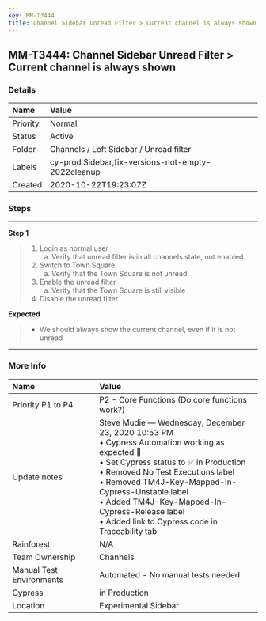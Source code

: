 ```yaml
---
key: MM-T3444
title: Channel Sidebar Unread Filter > Current channel is always shown
---
```


## MM-T3444: Channel Sidebar Unread Filter > Current channel is always shown

### Details

| Name     | Value                                              |
| :------- | :------------------------------------------------- |
| Priority | Normal                                             |
| Status   | Active                                             |
| Folder   | Channels / Left Sidebar / Unread filter            |
| Labels   | cy-prod,Sidebar,fix-versions-not-empty-2022cleanup |
| Created  | 2020-10-22T19:23:07Z                               |

### Steps

<hr/>

**Step 1**

> <article><ol><li>Login as normal user<ol style="list-style-type:lower-alpha"><li>Verify that unread filter is in all channels state, not enabled</li></ol></li><li>Switch to Town Square<ol style="list-style-type:lower-alpha"><li>Verify that the Town Square is not unread</li></ol></li><li>Enable the unread filter<ol style="list-style-type:lower-alpha"><li>Verify that the Town Square is still visible</li></ol></li><li>Disable the unread filter</li></ol></article>

**Expected**

> <article><ul><li>We should always show the current channel, even if it is not unread</li></ul></article>

<hr/>

### More Info

| Name                     | Value                                                                                                                                                                                                                                                                                                                                             |
| :----------------------- | :------------------------------------------------------------------------------------------------------------------------------------------------------------------------------------------------------------------------------------------------------------------------------------------------------------------------------------------------ |
| Priority P1 to P4        | P2 - Core Functions (Do core functions work?)                                                                                                                                                                                                                                                                                                     |
| Update notes             | Steve Mudie — Wednesday, December 23, 2020 10:53 PM<br>• Cypress Automation working as expected 🎉<br>• Set Cypress status to ✅ in Production<br>• Removed No Test Executions label<br>• Removed TM4J-Key-Mapped-In-Cypress-Unstable label<br>• Added TM4J-Key-Mapped-In-Cypress-Release label<br>• Added link to Cypress code in Traceability tab |
| Rainforest               | N/A                                                                                                                                                                                                                                                                                                                                               |
| Team Ownership           | Channels                                                                                                                                                                                                                                                                                                                                          |
| Manual Test Environments | Automated - No manual tests needed                                                                                                                                                                                                                                                                                                                |
| Cypress                  | in Production                                                                                                                                                                                                                                                                                                                                     |
| Location                 | Experimental Sidebar                                                                                                                                                                                                                                                                                                                              |
